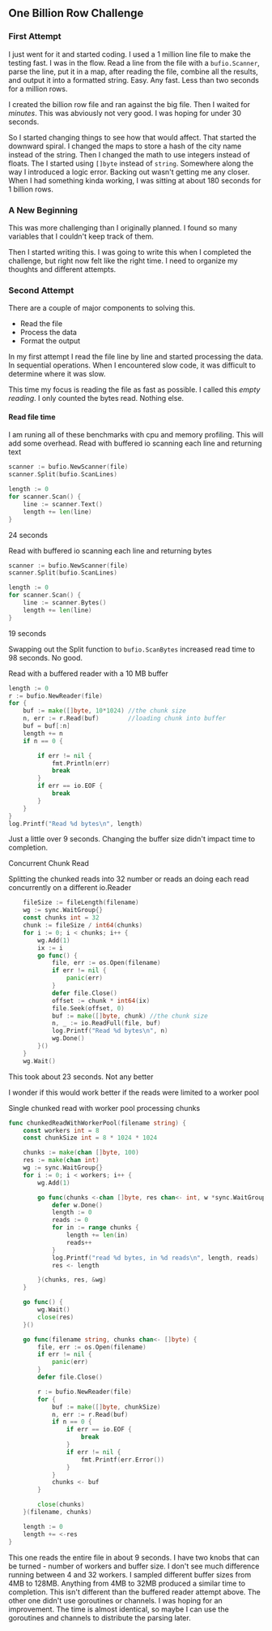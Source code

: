 ## One Billion Row Challenge

### First Attempt

I just went for it and started coding. I used a 1 million line file to make the testing fast. I was in the flow. Read a line from the file with a `bufio.Scanner`, parse the line, put it in a map, after reading the file, combine all the results, and output it into a formatted string. Easy. Any fast. Less than two seconds for a million rows. 

I created the billion row file and ran against the big file. Then I waited for *minutes*. This was abviously not very good. I was hoping for under 30 seconds.

So I started changing things to see how that would affect. That started the downward spiral. I changed the maps to store a hash of the city name instead of the string. Then I changed the math to use integers instead of floats. The I started using `[]byte` instead of `string`. Somewhere along the way I introduced a logic error. Backing out wasn't getting me any closer. When I had something kinda working, I was sitting at about 180 seconds for 1 billion rows. 

### A New Beginning

This was more challenging than I originally planned. I found so many variables that I couldn't keep track of them.

Then I started writing this. I was going to write this when I completed the challenge, but right now felt like the right time. I need to organize my thoughts and different attempts.

### Second Attempt

There are a couple of major components to solving this.
- Read the file
- Process the data
- Format the output

In my first attempt I read the file line by line and started processing the data. In sequential operations. When I encountered slow code, it was difficult to determine where it was slow. 

This time my focus is reading the file as fast as possible. I called this *empty reading*. I only counted the bytes read. Nothing else.

#### Read file time
I am runing all of these benchmarks with cpu and memory profiling. This will add some overhead.
Read with buffered io scanning each line and returning text
```go
scanner := bufio.NewScanner(file)
scanner.Split(bufio.ScanLines)

length := 0
for scanner.Scan() {
    line := scanner.Text()
    length += len(line)
}
```
24 seconds

Read with buffered io scanning each line and returning bytes
```go
scanner := bufio.NewScanner(file)
scanner.Split(bufio.ScanLines)

length := 0
for scanner.Scan() {
    line := scanner.Bytes()
    length += len(line)
}
```
19 seconds

Swapping out the Split function to `bufio.ScanBytes` increased read time to 98 seconds. No good.

Read with a buffered reader with a 10 MB buffer
```go
length := 0
r := bufio.NewReader(file)
for {
    buf := make([]byte, 10*1024) //the chunk size
    n, err := r.Read(buf)        //loading chunk into buffer
    buf = buf[:n]
    length += n
    if n == 0 {

        if err != nil {
            fmt.Println(err)
            break
        }
        if err == io.EOF {
            break
        }
    }
}
log.Printf("Read %d bytes\n", length)
```
Just a little over 9 seconds. Changing the buffer size didn't impact time to completion.

Concurrent Chunk Read

Splitting the chunked reads into 32 number or reads an doing each read concurrently on a different io.Reader
```go
	fileSize := fileLength(filename)
	wg := sync.WaitGroup{}
	const chunks int = 32
	chunk := fileSize / int64(chunks)
	for i := 0; i < chunks; i++ {
		wg.Add(1)
		ix := i
		go func() {
			file, err := os.Open(filename)
			if err != nil {
				panic(err)
			}
			defer file.Close()
			offset := chunk * int64(ix)
			file.Seek(offset, 0)
			buf := make([]byte, chunk) //the chunk size
			n, _ := io.ReadFull(file, buf)
			log.Printf("Read %d bytes\n", n)
			wg.Done()
		}()
	}
	wg.Wait()
```
This took about 23 seconds. Not any better


I wonder if this would work better if the reads were limited to a worker pool

Single chunked read with worker pool processing chunks

```go
func chunkedReadWithWorkerPool(filename string) {
	const workers int = 8
	const chunkSize int = 8 * 1024 * 1024

	chunks := make(chan []byte, 100)
	res := make(chan int)
	wg := sync.WaitGroup{}
	for i := 0; i < workers; i++ {
		wg.Add(1)

		go func(chunks <-chan []byte, res chan<- int, w *sync.WaitGroup) {
			defer w.Done()
			length := 0
			reads := 0
			for in := range chunks {
				length += len(in)
				reads++
			}
			log.Printf("read %d bytes, in %d reads\n", length, reads)
			res <- length

		}(chunks, res, &wg)
	}

	go func() {
		wg.Wait()
		close(res)
	}()

	go func(filename string, chunks chan<- []byte) {
		file, err := os.Open(filename)
		if err != nil {
			panic(err)
		}
		defer file.Close()

		r := bufio.NewReader(file)
		for {
			buf := make([]byte, chunkSize)
			n, err := r.Read(buf)
			if n == 0 {
				if err == io.EOF {
					break
				}
				if err != nil {
					fmt.Printf(err.Error())
				}
			}
			chunks <- buf
		}

		close(chunks)
	}(filename, chunks)

	length := 0
	length += <-res
}
```
This one reads the entire file in about 9 seconds. I have two knobs that can be turned - number of workers and buffer size. I don't see much difference running between 4 and 32 workers. I sampled different buffer sizes from 4MB to 128MB. Anything from 4MB to 32MB produced a similar time to completion. This isn't different than the buffered reader attempt above. The other one didn't use goroutines or channels. I was hoping for an improvement. The time is almost identical, so maybe I can use the goroutines and channels to distribute the parsing later.

